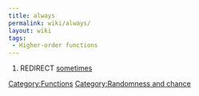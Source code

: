 ```yaml
---
title: always
permalink: wiki/always/
layout: wiki
tags:
 - Higher-order functions
---
```


1.  REDIRECT [sometimes](sometimes "wikilink")

[Category:Functions](/wiki/Category:Functions "wikilink") [Category:Randomness
and chance](/wiki/Category:Randomness_and_chance "wikilink")
